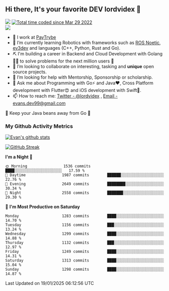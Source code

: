 ## Hi there, It's your favorite DEV lordvidex 👋
<img src="https://komarev.com/ghpvc/?username=lordvidex&label=Views&color=blue&style=plastic" /> <a href="https://wakatime.com/@0e56db35-d16b-410a-acc0-4085055304bf"><img src="https://wakatime.com/badge/user/0e56db35-d16b-410a-acc0-4085055304bf.svg" alt="Total time coded since Mar 29 2022" /></a>  
![](https://github-profile-trophy.vercel.app/?username=lordvidex)
- 🔭 I work at [PayTrybe](https://www.paytrybe.com)
- 🌱 I’m currently learning Robotics with frameworks such as [ROS Noetic](ros.org), [ev3dev](www.ev3dev.org) and languages (C++, Python, Rust and Go).
- ⛏️ I'm building a career in Backend and Cloud Development with Golang 🧙🏼 to solve problems for the next million users 🤌
- 👯 I’m looking to collaborate on interesting, tasking and **unique** open source projects.
- 🤔 I’m looking for help with Mentorship, Sponsorship or scholarship.
- 💬 Ask me about Programming with Go⚡️ and Java❤️, Cross Platform development with Flutter😍 and iOS development with Swift🚀.
- 📫 How to reach me: [Twitter - @lordvidex](https://twitter.com/lordvidex) , [Email - evans.dev99@gmail.com](mailto:evans.dev99@gmail.com?body=Hello%20Evans,)
  
    
🎤 Keep your Java beans away from Go 🌚
  
  
### My Github Activity Metrics
<div>
<!-- <a href="https://github.com/lordvidex">
  <img src="https://github-readme-stats.vercel.app/api/top-langs/?username=lordvidex&theme=light" />
</a>    -->
<!-- [![Top Langs](https://github-readme-stats.vercel.app/api/top-langs/?username=lordvidex)](https://github.com/lordvidex/)  -->
<a href="https://github.com/lordvidex">
 <img src="https://github-readme-stats.vercel.app/api?username=lordvidex&show_icons=true&theme=light&line_height=27" alt="Evan's github stats"/>
</a>
</div>

[![GitHub Streak](https://github-readme-streak-stats.herokuapp.com?user=lordvidex&theme=github-dark&hide_border=true)](https://git.io/streak-stats)

<!--
  <a href="https://github.com/iampawan/FlutterExampleApps">
    <img align="center" src="https://github-readme-stats.vercel.app/api/pin/?username=iampawan&repo=FlutterExampleApps&theme=light" />

  </a>
  <a href="https://github.com/iampawan/VelocityX">
   <img align="center" src="https://github-readme-stats.vercel.app/api/pin/?username=iampawan&repo=VelocityX&theme=light" />
  </a>
-->
<!--START_SECTION:waka-->
**I'm a Night 🦉** 

```text
🌞 Morning                1536 commits        ████░░░░░░░░░░░░░░░░░░░░░   17.59 % 
🌆 Daytime                1987 commits        ██████░░░░░░░░░░░░░░░░░░░   22.76 % 
🌃 Evening                2649 commits        ████████░░░░░░░░░░░░░░░░░   30.34 % 
🌙 Night                  2558 commits        ███████░░░░░░░░░░░░░░░░░░   29.30 % 
```
📅 **I'm Most Productive on Saturday** 

```text
Monday                   1283 commits        ████░░░░░░░░░░░░░░░░░░░░░   14.70 % 
Tuesday                  1156 commits        ███░░░░░░░░░░░░░░░░░░░░░░   13.24 % 
Wednesday                1299 commits        ████░░░░░░░░░░░░░░░░░░░░░   14.88 % 
Thursday                 1132 commits        ███░░░░░░░░░░░░░░░░░░░░░░   12.97 % 
Friday                   1249 commits        ████░░░░░░░░░░░░░░░░░░░░░   14.31 % 
Saturday                 1313 commits        ████░░░░░░░░░░░░░░░░░░░░░   15.04 % 
Sunday                   1298 commits        ████░░░░░░░░░░░░░░░░░░░░░   14.87 % 
```



 Last Updated on 19/01/2025 06:12:56 UTC
<!--END_SECTION:waka-->
